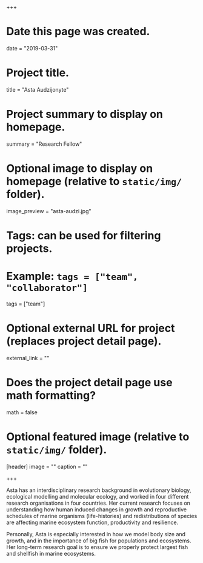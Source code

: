 +++
# Date this page was created.
date = "2019-03-31"

# Project title.
title = "Asta Audzijonyte"

# Project summary to display on homepage.
summary = "Research Fellow"

# Optional image to display on homepage (relative to `static/img/` folder).
image_preview = "asta-audzi.jpg"

# Tags: can be used for filtering projects.
# Example: `tags = ["team", "collaborator"]`
tags = ["team"]

# Optional external URL for project (replaces project detail page).
external_link = ""

# Does the project detail page use math formatting?
math = false

# Optional featured image (relative to `static/img/` folder).
[header]
image = ""
caption = ""

+++

Asta has an interdisciplinary research background in evolutionary biology, ecological modelling and molecular ecology, and worked in four different research organisations in four countries. Her current research focuses on understanding how human induced changes in growth and reproductive schedules of marine organisms (life-histories) and redistributions of species are affecting marine ecosystem function, productivity and resilience.

Personally, Asta is especially interested in how we model body size and growth, and in the importance of big fish for populations and ecosystems. Her long-term research goal is to ensure we properly protect largest fish and shellfish in marine ecosystems. 
